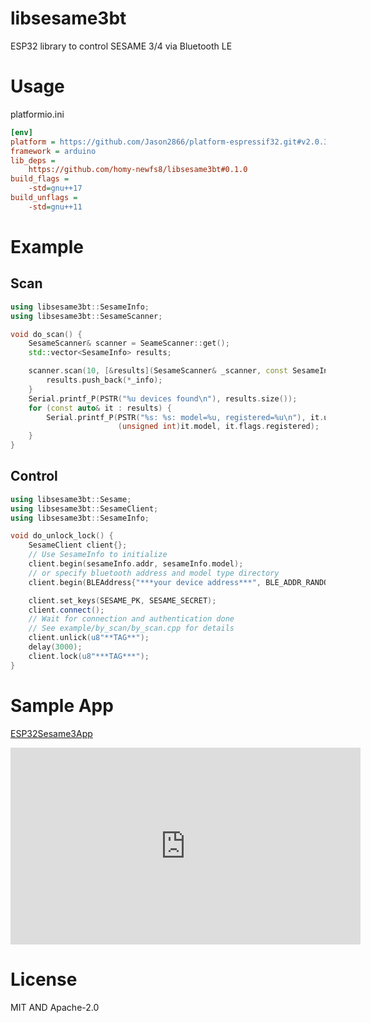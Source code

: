 # libsesame3bt
ESP32 library to control SESAME 3/4 via Bluetooth LE

# Usage
platformio.ini
```ini
[env]
platform = https://github.com/Jason2866/platform-espressif32.git#v2.0.3-rc1
framework = arduino
lib_deps =
	https://github.com/homy-newfs8/libsesame3bt#0.1.0
build_flags =
	-std=gnu++17
build_unflags =
	-std=gnu++11
````

# Example
## Scan
```C++
using libsesame3bt::SesameInfo;
using libsesame3bt::SesameScanner;

void do_scan() {
	SesameScanner& scanner = SeameScanner::get();
	std::vector<SesameInfo> results;

	scanner.scan(10, [&results](SesameScanner& _scanner, const SesameInfo* _info)) {
		results.push_back(*_info);
	}
	Serial.printf_P(PSTR("%u devices found\n"), results.size());
	for (const auto& it : results) {
		Serial.printf_P(PSTR("%s: %s: model=%u, registered=%u\n"), it.uuid.toString().c_str(), it.address.toString().c_str(),
		                (unsigned int)it.model, it.flags.registered);
	}
}

```

## Control
```C++
using libsesame3bt::Sesame;
using libsesame3bt::SesameClient;
using libsesame3bt::SesameInfo;

void do_unlock_lock() {
	SesameClient client{};
	// Use SesameInfo to initialize
	client.begin(sesameInfo.addr, sesameInfo.model);
	// or specify bluetooth address and model type directory
	client.begin(BLEAddress{"***your device address***", BLE_ADDR_RANDOM}, Sesame::model_t::sesame_3);

	client.set_keys(SESAME_PK, SESAME_SECRET);
	client.connect();
	// Wait for connection and authentication done
	// See example/by_scan/by_scan.cpp for details
	client.unlick(u8"**TAG**");
	delay(3000);
	client.lock(u8"***TAG***");
}
```
# Sample App
[ESP32Sesame3App](http://github.com/homy-newfs8/ESP32Sesame3App)

<div class="youtube">
<iframe width="560" height="315" src="https://www.youtube.com/embed/iC5dZ8WWqk4" title="YouTube video player" frameborder="0" allow="accelerometer; autoplay; clipboard-write; encrypted-media; gyroscope; picture-in-picture" allowfullscreen></iframe>
</div>

# License
MIT AND Apache-2.0
